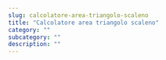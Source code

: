 ```yaml
---
slug: calcolatore-area-triangolo-scaleno
title: "Calcolatore area triangolo scaleno"
category: ""
subcategory: ""
description: ""
---
```


